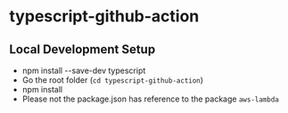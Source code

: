 # typescript-github-action

## Local Development Setup 
- npm install --save-dev typescript
- Go the root folder (`cd typescript-github-action`)
- npm install
- Please not the package.json has reference to the package `aws-lambda`

